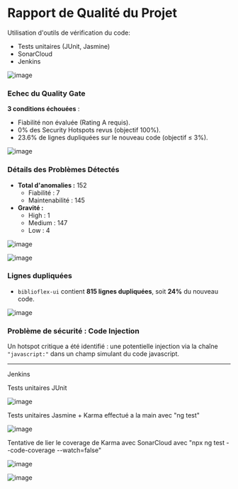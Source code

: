 # Rapport de Qualité du Projet

Utilisation d'outils de vérification du code:
- Tests unitaires (JUnit, Jasmine)
- SonarCloud
- Jenkins


![image](https://github.com/user-attachments/assets/0a80796f-0162-45d0-b6d8-e43592ec05e6)

### Echec du Quality Gate
**3 conditions échouées** :
- Fiabilité non évaluée (Rating A requis).
- 0% des Security Hotspots revus (objectif 100%).
- 23.6% de lignes dupliquées sur le nouveau code (objectif ≤ 3%).

![image](https://github.com/user-attachments/assets/9b56cdbb-ae82-446e-9610-b991184cb863)

### Détails des Problèmes Détectés

- **Total d'anomalies :** 152
  - Fiabilité : 7
  - Maintenabilité : 145
- **Gravité :**
  - High : 1
  - Medium : 147
  - Low : 4

![image](https://github.com/user-attachments/assets/b1a52913-9402-4447-80cf-0a2d023c03f2)

![image](https://github.com/user-attachments/assets/dee47ecf-440f-4975-95de-8c4537bf451b)

### Lignes dupliquées
- `biblioflex-ui` contient **815 lignes dupliquées**, soit **24%** du nouveau code.

![image](https://github.com/user-attachments/assets/f71a3f85-ef28-408b-a078-0763ddece4d6)

### Problème de sécurité : Code Injection
Un hotspot critique a été identifié : une potentielle injection via la chaîne `"javascript:"` dans un champ simulant du code javascript.

---

Jenkins

Tests unitaires JUnit

![image](https://github.com/user-attachments/assets/215201c7-013b-4d6e-91bc-3c77407a9069)

Tests unitaires Jasmine + Karma effectué a la main avec
"ng test"

![image](https://github.com/user-attachments/assets/fdea1e03-8953-4d17-a245-86a0aecf3000)

Tentative de lier le coverage de Karma avec SonarCloud avec
"npx ng test --code-coverage --watch=false"

![image](https://github.com/user-attachments/assets/30e6eac3-6a51-4fcd-bac7-9f6a490bad8a)

![image](https://github.com/user-attachments/assets/cc70d3d0-ce9f-4912-bde3-13d0b3c9c060)


